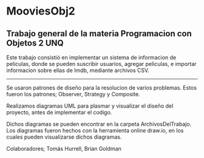 # MooviesObj2
Trabajo general de la materia Programacion con Objetos 2 UNQ
-----------------------------------------------------------------------------------------------------------------------------------
  Este trabajo consistió en implementar un sistema de informacion de peliculas, donde se pueden suscribir usuarios, agregar peliculas, e importar informacion sobre ellas de Imdb, mediante archivos CSV.
  
-----------------------------------------------------------------------------------------------------------------------------------
Se usaron patrones de diseño para la resolucion de varios problemas. Estos fueron los patrones; Observer, Strategy y Composite.

Realizamos diagramas UML para plasmar y visualizar el diseño del proyecto, antes de implementar el codigo.

Dichos diagramas se pueden encontrar en la carpeta ArchivosDelTrabajo. Los diagramas fueron hechos con la herramienta online draw.io, en los cuales pueden visualizarse dichos diagramas.

Colaboradores; Tomás Hurrell, Brian Goldman
